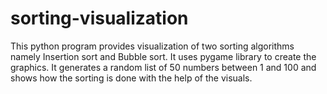# sorting-visualization

This python program provides visualization of two sorting algorithms namely Insertion sort and Bubble sort. It uses pygame library to create the graphics. It generates a random list of 50 numbers between 1 and 100 and shows how the sorting is done with the help of the visuals.
